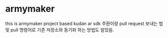 # armymaker
this is armymaker project based kudan ar sdk
주환이랑 pull request 보내는 법 및 pull 명령어로 기존 저장소와 동기화 하는 방법도 알았음.
